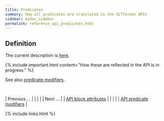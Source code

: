 ```yaml
---
title: Predicates
summary: How all predicates are translated in the different APIs
sidebar: mydoc_sidebar
permalink: reference_api_predicates.html
---
```


## Definition

The current description is [here](vision_apis_http.html#rest).

{% include important.html content="How these are reflected in the API is in progress." %}

See also [predicate modifiers](reference_api_predicate_modifiers.html).

<br/>

| <span class="label label-default">Previous ...</span> | | | | | <span class="label label-info">Next ...</span> |
| [API block attributes](reference_api_block_attributes.html) | | | | | [API predicate modifiers](reference_api_predicate_modifiers.html) |

{% include links.html %}
